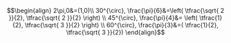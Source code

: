 $$\begin{align}
2\pi,0&=(1,0)\\
30^{\circ}, \frac{\pi}{6}&=\left( \tfrac{\sqrt{ 2 }}{2}, \tfrac{\sqrt{ 2 }}{2} \right) \\
45^{\circ}, \frac{\pi}{4}&= \left( \tfrac{1}{2}, \tfrac{\sqrt{ 3 }}{2} \right) \\
60^{\circ}, \frac{\pi}{3}&=( \tfrac{1}{2}, \tfrac{\sqrt{ 3 }}{2})
\end{align}$$